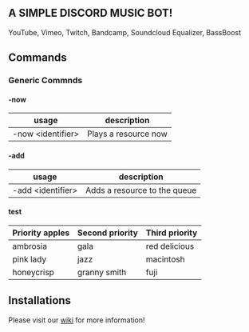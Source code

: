 ## A SIMPLE DISCORD MUSIC BOT!

YouTube, Vimeo, Twitch, Bandcamp, Soundcloud Equalizer, BassBoost

## Commands

### Generic Commnds

#### -now
| usage | description |
| --- | --- |
| -now \<identifier\> | Plays a resource now |

#### -add
| usage | description |
| --- | --- |
| -add \<identifier\> | Adds a resource to the queue |

#### test 

| Priority apples | Second priority | Third priority |
|-------|--------|---------|
| ambrosia | gala | red delicious |
| pink lady | jazz | macintosh |
| honeycrisp | granny smith | fuji |



## Installations 

Please visit our [wiki](https://github.com/bjm021/momobot/wiki) for more information!
<!--stackedit_data:
eyJoaXN0b3J5IjpbOTE3ODczNzc0LC0xOTk1MzU1MzY4LDUyMz
A1Njk4NCwxNTQ5MjI5NzQzXX0=
-->
